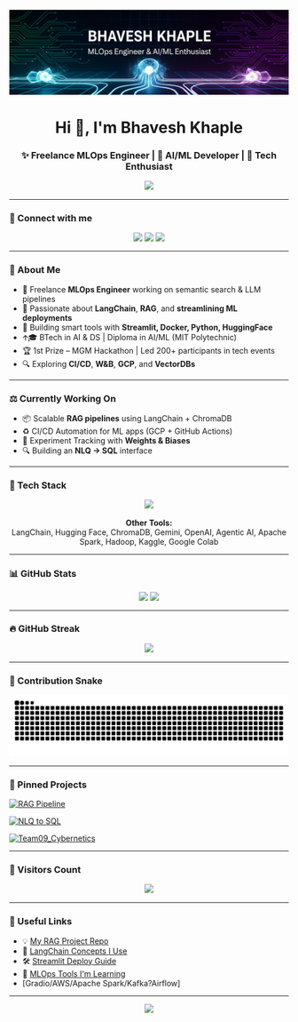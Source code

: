 <p align="center">
  <img src="banner bhavesh.png" alt="Bhavesh's banner" />
</p>

<h1 align="center">Hi 👋, I'm Bhavesh Khaple</h1>

<h3 align="center">✨ Freelance MLOps Engineer | 🤖 AI/ML Developer | 🧠 Tech Enthusiast</h3>

<p align="center">
  <img src="https://readme-typing-svg.demolab.com?font=Fira+Code&size=24&pause=1000&color=F97316&center=true&vCenter=true&width=600&lines=Hey+%F0%9F%91%8B%2C+I'm+Bhavesh+Khaple!;MLOps+Engineer+%7C+AI%2FML+Developer+%7C+RAG+Builder+%F0%9F%A4%96;Making+LLMs+Work+in+Production+%F0%9F%9A%80" />
</p>

---

### 📢 Connect with me

<p align="center">
  <a href="mailto:bhaveshkhaple@gmail.com"><img src="https://img.shields.io/badge/Gmail-D14836?style=for-the-badge&logo=gmail&logoColor=white" /></a>
  <a href="https://linkedin.com/in/bhavesh-khaple-348063268"><img src="https://img.shields.io/badge/LinkedIn-blue?style=for-the-badge&logo=linkedin&logoColor=white" /></a>
  <a href="https://github.com/BhaveshKhaple"><img src="https://img.shields.io/badge/GitHub-100000?style=for-the-badge&logo=github&logoColor=white" /></a>
</p>

---

### 🧠 About Me

- 💼 Freelance **MLOps Engineer** working on semantic search & LLM pipelines
- 🧠 Passionate about **LangChain**, **RAG**, and **streamlining ML deployments**
- 🧪 Building smart tools with **Streamlit, Docker, Python, HuggingFace**
- 🡩‍🎓 BTech in AI & DS | Diploma in AI/ML (MIT Polytechnic)
- 🏆 1st Prize – MGM Hackathon | Led 200+ participants in tech events
- 🔍 Exploring **CI/CD**, **W&B**, **GCP**, and **VectorDBs**

---

### ⚖️ Currently Working On

- 📦 Scalable **RAG pipelines** using LangChain + ChromaDB
- ♻️ CI/CD Automation for ML apps (GCP + GitHub Actions)
- 🧪 Experiment Tracking with **Weights & Biases**
- 🔍 Building an **NLQ → SQL** interface

---

### 💪 Tech Stack

<p align="center">
  <img src="https://skillicons.dev/icons?i=python,c,streamlit,docker,aws,gcp,tensorflow,pytorch,opencv,numpy,git,github,html,css,javascript,flask,postgresql,apachespark,hadoop&perline=8" />
</p>

<p align="center">
  <b>Other Tools:</b><br>
  LangChain, Hugging Face, ChromaDB, Gemini, OpenAI, Agentic AI, Apache Spark, Hadoop, Kaggle, Google Colab
</p>

---

### 📊 GitHub Stats

<p align="center">
  <img src="https://github-readme-stats.vercel.app/api?username=BhaveshKhaple&show_icons=true&theme=tokyonight" />
  <img src="https://github-readme-stats.vercel.app/api/top-langs/?username=BhaveshKhaple&layout=compact&theme=tokyonight" />
</p>

---

### 🔥 GitHub Streak

<p align="center">
  <img src="https://github-readme-streak-stats.herokuapp.com?user=BhaveshKhaple&theme=tokyonight" />
</p>

---

### 🐍 Contribution Snake

<p align="center">
  <picture>
    <source media="(prefers-color-scheme: dark)" srcset="https://raw.githubusercontent.com/BhaveshKhaple/BhaveshKhaple/output/github-contribution-grid-snake-dark.svg" />
    <source media="(prefers-color-scheme: light)" srcset="https://raw.githubusercontent.com/BhaveshKhaple/BhaveshKhaple/output/github-contribution-grid-snake.svg" />
    <img alt="Snake animation" src="https://raw.githubusercontent.com/BhaveshKhaple/BhaveshKhaple/output/github-contribution-grid-snake.svg" />
  </picture>
</p>

---

### 📌 Pinned Projects

[![RAG Pipeline](https://github-readme-stats.vercel.app/api/pin/?username=BhaveshKhaple&repo=RAG-prototype-Pipeline&theme=tokyonight)](https://github.com/BhaveshKhaple/RAG-prototype-Pipeline)

[![NLQ to SQL](https://github-readme-stats.vercel.app/api/pin/?username=BhaveshKhaple&repo=NLQ-2-SQL&theme=tokyonight)](https://github.com/BhaveshKhaple/NLQ-2-SQL)

[![Team09_Cybernetics](https://github-readme-stats.vercel.app/api/pin/?username=BhaveshKhaple&repo=Team09_Cybernetics&theme=tokyonight)](https://github.com/BhaveshKhaple/Team09_Cybernetics)

---

### 📿 Visitors Count

<p align="center">
  <img src="https://komarev.com/ghpvc/?username=BhaveshKhaple&color=blue&style=flat&label=Profile%20Views&labelColor=0e75b6&style=for-the-badge" />
</p>

---

### 🔗 Useful Links

- 💡 [My RAG Project Repo](https://github.com/BhaveshKhaple/RAG-prototype-Pipeline)
- 🧠 [LangChain Concepts I Use](https://python.langchain.com/)
- 🛠️ [Streamlit Deploy Guide](https://docs.streamlit.io/)
- 🎯 [MLOps Tools I'm Learning](https://wandb.ai/)
-  [Gradio/AWS/Apache Spark/Kafka?Airflow]

---

<p align="center">
  <img src="https://capsule-render.vercel.app/api?type=waving&color=0e75b6&height=100&section=footer" />
</p>
